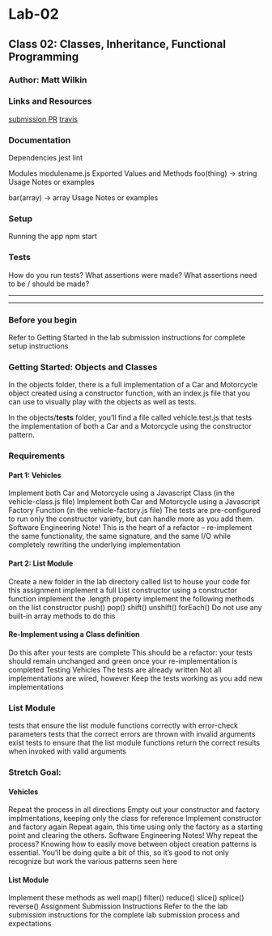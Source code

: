 # Lab-02
## Class 02: Classes, Inheritance, Functional Programming

### Author: Matt Wilkin

### Links and Resources
[submission PR](https://github.com/mwilkin-401-advanced-javascript/lab-02/pull/2)
[travis](https://www.travis-ci.com/mwilkin-401-advanced-javascript/lab-02)

### Documentation

Dependencies
jest
lint

Modules
modulename.js
Exported Values and Methods
foo(thing) -> string
Usage Notes or examples

bar(array) -> array
Usage Notes or examples

### Setup

Running the app
npm start

### Tests
How do you run tests?
What assertions were made?
What assertions need to be / should be made?

_________________
_________________

### Before you begin
Refer to Getting Started in the lab submission instructions for complete setup instructions

### Getting Started: Objects and Classes
In the objects folder, there is a full implementation of a Car and Motorcycle object created using a constructor function, with an index.js file that you can use to visually play with the objects as well as tests.

In the objects/__tests__ folder, you’ll find a file called vehicle.test.js that tests the implementation of both a Car and a Motorcycle using the constructor pattern.

### Requirements
#### Part 1: Vehicles
Implement both Car and Motorcycle using a Javascript Class (in the vehicle-class.js file)
Implement both Car and Motorcycle using a Javascript Factory Function (in the vehicle-factory.js file)
The tests are pre-configured to run only the constructor variety, but can handle more as you add them.
Software Engineering Note! This is the heart of a refactor – re-implement the same functionality, the same signature, and the same I/O while completely rewriting the underlying implementation

#### Part 2: List Module
Create a new folder in the lab directory called list to house your code for this assignment
implement a full List constructor using a constructor function
implement the .length property
implement the following methods on the list constructor
push()
pop()
shift()
unshift()
forEach()
Do not use any built-in array methods to do this

#### Re-Implement using a Class definition
Do this after your tests are complete
This should be a refactor: your tests should remain unchanged and green once your re-implementation is completed
Testing
Vehicles
The tests are already written
Not all implementations are wired, however
Keep the tests working as you add new implementations

### List Module
tests that ensure the list module functions correctly with error-check parameters
tests that the correct errors are thrown with invalid arguments exist
tests to ensure that the list module functions return the correct results when invoked with valid arguments

### Stretch Goal:
#### Vehicles
Repeat the process in all directions
Empty out your constructor and factory implmentations, keeping only the class for reference
Implement constructor and factory again
Repeat again, this time using only the factory as a starting point and clearing the others.
Software Engineering Notes! Why repeat the process? Knowing how to easily move between object creation patterns is essential. You’ll be doing quite a bit of this, so it’s good to not only recognize but work the various patterns seen here

#### List Module

Implement these methods as well
map()
filter()
reduce()
slice()
splice()
reverse()
Assignment Submission Instructions
Refer to the the lab submission instructions for the complete lab submission process and expectations
